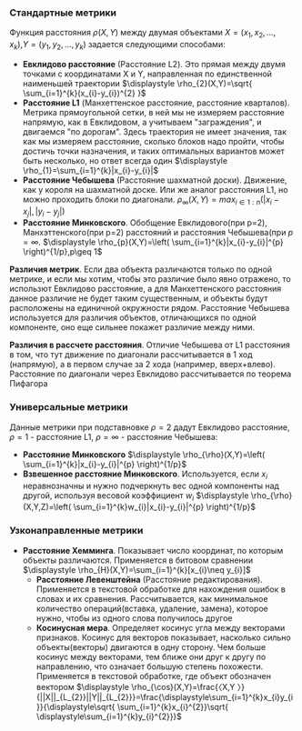 ### **Стандартные метрики**
Функция расстояния $\rho(X,Y)$ между двумая объектами $X=(x_{1},x_{2},\dots,x_{k})$,$Y=(y_{1},y_{2},\dots,y_{k})$ задается следующими способами:

- **Евклидово расстояние** (Расстояние L2). Это прямая между двумя точками с координатами X и Y, направленная по единственной наименьшей траектории
      $\displaystyle \rho_{2}(X,Y)=\sqrt{ \sum_{i=1}^{k}(x_{i}-y_{i})^{2} }$
- **Расстояние L1** (Манхеттенское расстояние, расстояние кварталов). Метрика прямоугольной сетки, в ней мы не измеряем расстояние напрямую, как в Евклидовом, а учитываем "заграждения", и двигаемся "по дорогам". Здесь траектория не имеет значения, так как мы измеряем расстояние, сколько блоков надо пройти, чтобы достичь точки назначения, и таких оптимальных вариантов может быть несколько, но ответ всегда один
      $\displaystyle \rho_{1}=\sum_{i=1}^{k}|x_{i}-y_{i}|$
- **Расстояние Чебышева** (Расстояние шахматной доски). Движение, как у короля на шахматной доске. Или же аналог расстояния L1, но можно проходить блоки по диагонали.
      $\rho_{\infty}(X,Y)=max_{i \in 1:n} (|x_{i}-x_{j}|,|y_{i}-y_{j}|)$
- **Расстояние Минковского**. Обобщение Евклидового(при p=2), Манхэттенского(при p=2) расстояний и расстояния Чебышева(при $p=\infty$.
      $\displaystyle \rho_{p}(X,Y)=\left( \sum_{i=1}^{k}|x_{i}-y_{i}|^{p} \right)^{1/p},p\geq 1$

**Различия метрик**. Если два объекта различаются только по одной метрике, и если мы хотим, чтобы это различие было явно отражено, то использют Евклидово расстояние, а для Манхеттенского расстояния данное различие не будет таким существенным, и объекты будут расположены на единичной окружности рядом. Расстояние Чебышева используется для различия объектов, отличающихся по одной компоненте, оно еще сильнее покажет различие между ними.

**Различия в рассчете расстояния**. Отличие Чебышева от L1 расстояния в том, что тут движение по диагонали рассчитывается в 1 ход (напрямую), а в первом случае за 2 хода (например, вверх+влево). Расстояние по диагонали через Евклидово рассчитывается по теорема Пифагора

### **Универсальные метрики**
Данные метрики при подставновке $\rho=2$ дадут Евклидово расстояние, $\rho=1$ - расстояние L1, $\rho=\infty$ - расстояние Чебышева:

- **Расстояние Минковского**
       $\displaystyle \rho_{\rho}(X,Y)=\left( \sum_{i=1}^{k}|x_{i}-y_{i}|^{p} \right)^{1/p}$
- **Взвешенное расстояние Минковского**. Используется, если $x_{i}$ неравнозначны и нужно подчеркнуть вес одной компоненты над другой, используя весовой коэффициент $w_{i}$
      $\displaystyle \rho_{\rho}(X,Y,Z)=\left( \sum_{i=1}^{k}w_{i}|x_{i}-y_{i}|^{p} \right)^{1/p}$

### **Узконаправленные метрики**

- **Расстояние Хемминга**. Показывает число координат, по которым объекты различаются. Применяется в битовом сравнении
  $\displaystyle \rho_{H}(X,Y)=\sum_{i=1}^{k}[x_{i}\neq y_{i}]$
  - **Расстояние Левенштейна** (Расстояние редактирования). Применяется в текстовой обработке для нахождения ошибок в словах и их сравнения. Рассчитывается, как минимальное количество операций(вставка, удаление, замена), которое нужно, чтобы из одного слова получилось другое
  - **Косинусная мера**. Определяет косинус угла между векторами признаков. Косинус для векторов показывает, насколько сильно объекты(векторы) двигаются в одну сторону. Чем больше косинус между векторами, тем ближе они друг к другу по направлению, что означает большую степень похожести. Применяется в текстовой обработке, где объект обозначен вектором
    $\displaystyle \rho_{\cos}(X,Y)=\frac{〈X,Y 〉}{||X||_{L_{2}}||Y||_{L_{2}}}=\frac{\displaystyle\sum_{i=1}^{k}x_{i}y_{i}}{\displaystyle\sqrt{ \sum_{i=1}^{k}x_{i}^{2}}\sqrt{ \displaystyle\sum_{i=1}^{k}y_{i}^{2}}}$
  